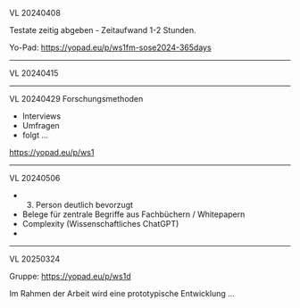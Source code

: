 VL 20240408

Testate zeitig abgeben - Zeitaufwand 1-2 Stunden.

Yo-Pad: https://yopad.eu/p/ws1fm-sose2024-365days

--------

VL 20240415

--------

VL 20240429
Forschungsmethoden
- Interviews
- Umfragen
- folgt ...

https://yopad.eu/p/ws1

--------

VL 20240506
- 3. Person deutlich bevorzugt
- Belege für zentrale Begriffe aus Fachbüchern / Whitepapern
- Complexity (Wissenschaftliches ChatGPT)
- 


--------------------------------------------

VL 20250324

Gruppe:
https://yopad.eu/p/ws1d

Im Rahmen der Arbeit wird eine prototypische Entwicklung ...
